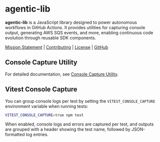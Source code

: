 # agentic-lib

**agentic-lib** is a JavaScript library designed to power autonomous workflows in GitHub Actions. It provides utilities for capturing console output, generating AWS SQS events, and more, enabling continuous code evolution through reusable SDK components.

[Mission Statement](../MISSION.md) | [Contributing](../CONTRIBUTING.md) | [License](../LICENSE.md) | [GitHub](https://github.com/xn-intenton-z2a/agentic-lib)

## Console Capture Utility

For detailed documentation, see [Console Capture Utility](docs/CONSOLE_CAPTURE.md).

## Vitest Console Capture

You can group console logs per test by setting the `VITEST_CONSOLE_CAPTURE` environment variable when running tests:

```bash
VITEST_CONSOLE_CAPTURE=true npm test
```

When enabled, console logs and errors are captured per test, and outputs are grouped with a header showing the test name, followed by JSON-formatted log entries.